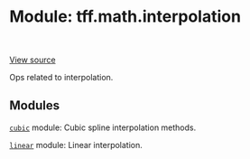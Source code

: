 <div itemscope itemtype="http://developers.google.com/ReferenceObject">
<meta itemprop="name" content="tff.math.interpolation" />
<meta itemprop="path" content="Stable" />
</div>

# Module: tff.math.interpolation

<!-- Insert buttons and diff -->

<table class="tfo-notebook-buttons tfo-api" align="left">
</table>

<a target="_blank" href="https://github.com/google/tf-quant-finance/blob/master/tf_quant_finance/math/interpolation/__init__.py">View source</a>



Ops related to interpolation.



## Modules

[`cubic`](../../tff/math/interpolation/cubic.md) module: Cubic spline interpolation methods.

[`linear`](../../tff/math/interpolation/linear.md) module: Linear interpolation.

